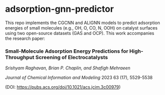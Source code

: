 # adsorption-gnn-predictor
This repo implements the CGCNN and ALIGNN models to predict adsorption energies of small molecules (e.g., OH, O, CO, N, OOH) on catalyst surfaces using two open-source datasets (GAS and OCP). This work accompanies the research paper:

### Small-Molecule Adsorption Energy Predictions for High-Throughput Screening of Electrocatalysts
_Srishyam Raghavan, Brian P. Chaplin, and Shafigh Mehraeen_ 

_Journal of Chemical Information and Modeling_ 2023 63 (17), 5529-5538

(DOI: https://pubs.acs.org/doi/10.1021/acs.jcim.3c00979) 
